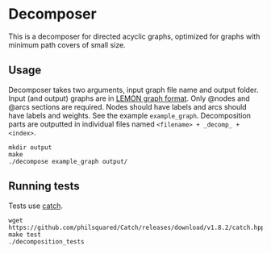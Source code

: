 # Decomposer

This is a decomposer for directed acyclic graphs, optimized for graphs with minimum path covers of small size.

## Usage

Decomposer takes two arguments, input graph file name and output folder. Input (and output) graphs are in [LEMON graph format](http://lemon.cs.elte.hu/pub/tutorial/a00018.html). Only @nodes and @arcs sections are required. Nodes should have labels and arcs should have labels and weights. See the example `example_graph`. Decomposition parts are outputted in individual files named `<filename> + _decomp_ + <index>`.

```
mkdir output
make
./decompose example_graph output/
```

## Running tests

Tests use [catch](https://github.com/philsquared/Catch).  

```
wget https://github.com/philsquared/Catch/releases/download/v1.8.2/catch.hpp
make test
./decomposition_tests
```